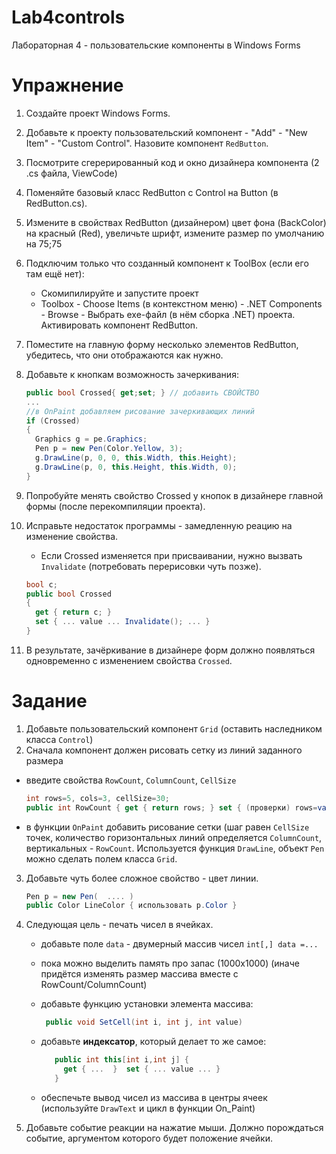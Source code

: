 Lab4controls
============

Лабораторная 4 - пользовательские компоненты в Windows Forms


Упражнение
=======

1. Создайте проект Windows Forms.
2. Добавьте к проекту пользовательский компонент - "Add" - "New Item" - "Custom Control". Назовите компонент ``RedButton``.
3. Посмотрите сгерерированный код и окно дизайнера компонента (2 .cs файла, ViewCode)
4. Поменяйтe базовый класс RedButton с Control на Button (в RedButton.cs).
5. Измените в свойствах  RedButton (дизайнером) цвет фона (BackColor) на красный (Red), увеличьте шрифт, измените размер по умолчанию 
на 75;75
6. Подключим только что созданный компонент к ToolBox (если его там ещё нет): 
   - Скомипилируйте и запустите проект
   - Toolbox - Choose Items (в контекстном меню) - .NET Components - Browse - Выбрать exe-файл (в нём сборка .NET) проекта. Активировать компонент RedButton.
7. Поместите на главную форму несколько элементов RedButton, убедитесь, что они отображаются как нужно.   
8. Добавьте к кнопкам возможность зачеркивания:

    ```c#
    public bool Crossed{ get;set; } // добавить СВОЙСТВО
    ...
    //в OnPaint добавляем рисование зачеркивающих линий
    if (Crossed)
    {
      Graphics g = pe.Graphics;
      Pen p = new Pen(Color.Yellow, 3);
      g.DrawLine(p, 0, 0, this.Width, this.Height);
      g.DrawLine(p, 0, this.Height, this.Width, 0);
    }
    ```
    
9. Попробуйте менять свойство Crossed у кнопок в дизайнере главной формы (после перекомпиляции проекта).
10. Исправьте недостаток программы - замедленную реацию на изменение свойства. 
    - Если Crossed изменяется при присваивании, нужно вызвать ``Invalidate`` (потребовать перерисовки чуть позже).

    ```c#
    bool c;
    public bool Crossed
    {
      get { return c; }
      set { ... value ... Invalidate(); ... }
    }
    ```
11. В результате, зачёркивание в дизайнере форм должно появляться одновременно с изменением свойства ``Crossed``.

Задание
=======

1. Добавьте пользовательский компонент ``Grid`` (оставить наследником класса ``Control``)
2. Сначала компонент должен рисовать сетку из линий заданного размера
  - введите свойства ``RowCount``, ``ColumnCount``, ``CellSize``

     ```c#
     int rows=5, cols=3, cellSize=30;
     public int RowCount { get { return rows; } set { (проверки) rows=value (Invalidate(), если нужно) }
     ```

  - в функции ``OnPaint`` добавить рисование сетки (шаг равен ``CellSize`` точек, количество горизонтальных линий определяется ``ColumnCount``, вертикальных - ``RowCount``. Используется функция ``DrawLine``, объект ``Pen`` можно сделать полем класса ``Grid``.
 
3. Добавьте чуть более сложное свойство - цвет линии.
    
    ```c#
    Pen p = new Pen(  .... )
    public Color LineColor { использовать p.Color }
    ```

4. Следующая цель - печать чисел в ячейках.
    - добавьте поле ``data`` - двумерный массив чисел ``int[,] data =...``
    - пока можно выделить память про запас (1000x1000) (иначе придётся изменять размер массива вместе c RowCount/ColumnCount)
    - добавьте функцию установки элемента массива:
    
       ```c#
        public void SetCell(int i, int j, int value)
       ```
    
    - добавьте **индексатор**, который делает то же самое:
    
       ```c#
          public int this[int i,int j] {
            get { ...  }  set { ... value ... }
          }
       ```
    
    - обеспечьте вывод чисел из массива в центры ячеек (используйте ``DrawText`` и цикл в функции On_Paint)
      
5. Добавьте событие реакции на нажатие мыши. Должно порождаться событие, аргументом которого будет положение ячейки.
